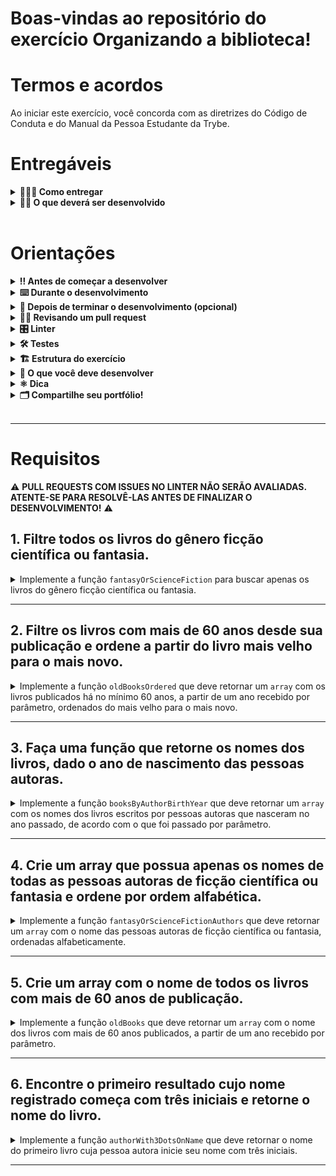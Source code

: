 
# Boas-vindas ao repositório do exercício Organizando a biblioteca!


# Termos e acordos

Ao iniciar este exercício, você concorda com as diretrizes do Código de Conduta e do Manual da Pessoa Estudante da Trybe.

# Entregáveis

<details>
	<summary><strong>🤷🏽‍♀️ Como entregar</strong></summary><br />

Para entregar o seu exercício você deverá criar um _Pull Request_ neste repositório.

Lembre-se que você pode consultar nosso conteúdo sobre [Git & GitHub](https://app.betrybe.com/learn/course/5e938f69-6e32-43b3-9685-c936530fd326/module/f04cdb21-382e-4588-8950-3b1a29afd2dd/section/876a615b-f578-4d65-a820-de9f3e5e57db/lesson/be8632bf-7bb7-4c01-a5d9-7aadac3a58f0) e nosso [Blog - Git & GitHub](https://blog.betrybe.com/tecnologia/git-e-github/) sempre que precisar!

</details>

<details>
<summary><strong>🧑‍💻 O que deverá ser desenvolvido</strong></summary><br />

  A empresa em que você trabalha fechou um contrato com uma biblioteca e você está responsável por desenvolver o novo sistema para organizar os livros.

  Nos exercícios a seguir, você trabalhará com uma estrutura de dados representando uma lista de livros que contém informações como nome do livro, gênero, pessoa autora do livro e data de lançamento.

  Em cada exercício, será pedido que você encontre ou produza alguma informação a respeito dessa lista utilizando as funções que você aprendeu hoje. Todos os exercícios contêm as funções já criadas no arquivo `src/index.js`.

  Vamos lá?

</details><br />

# Orientações

<details>
<summary><strong>‼ Antes de começar a desenvolver</strong></summary><br />

1. Clone o repositório

	*  Use o comando: `git clone git@github.com:tryber/sd-0x-exercise-library-organization.git`

* Entre na pasta do repositório que você acabou de clonar:

	*  `cd sd-0x-exercise-library-organization`

2. Instale as dependências

	* Para isso, use o seguinte comando: `npm install`

3. Crie uma branch a partir da branch `main`

	* Verifique se você está na branch `main`
	  * Exemplo: `git branch`
	* Se não estiver, mude para a branch `main`
	  * Exemplo: `git checkout main`
	* Agora, crie uma branch para qual você vai submeter os `commits` do seu exercício:
		* Você deve criar uma branch no seguinte formato: `nome-de-usuario-nome-do-exercício`
		* Exemplo: `git checkout -b renanlf-library-organization`

4. Adicione as mudanças ao _stage_ do Git e faça um `commit`
	* Verifique que as mudanças ainda não estão no _stage_
	  * Exemplo: `git status` (os arquivos no diretório `src` devem aparecer em vermelho)

	* Adicione o novo arquivo ao _stage_ do Git
	  * Exemplo: `git add .` (adicionando todas as mudanças - _que estavam em vermelho_ - ao stage do Git)
	  *  `git status` (deve aparecer listado os arquivos do diretório `src` em verde)

	* Faça o `commit` inicial
	  * Exemplo: `git commit -m 'iniciando o exercício. VAMOS COM TUDO :rocket:'` (fazendo o primeiro commit)
	*  `git status` (deve aparecer uma mensagem tipo _nothing to commit_ )

5. Adicione a sua branch com o novo `commit` ao repositório remoto

	* Usando o exemplo anterior: `git push -u origin renanlf-library-organization`

6. Crie um novo `Pull Request`  _(PR)_
	* Vá até a página de _Pull Requests_ do [repositório no GitHub](https://github.com/tryber/sd-0x-exercise-library-organization/pulls)
	* Clique no botão verde _"New pull request"_
	* Clique na caixa de seleção _"Compare"_ e escolha a sua branch **com atenção**
	* Coloque um título para o seu _Pull Request_
    * Exemplo: _"Cria tela de busca"_
	* Clique no botão verde _"Create pull request"_
	* Adicione uma descrição para o _Pull Request_ e clique no botão verde _"Create pull request"_
	*  **Não se preocupe em preencher mais nada por enquanto!**
	* Volte até a [página de _Pull Requests_ do repositório](https://github.com/tryber/sd-0x-exercise-library-organization/pulls) e confira que o seu _Pull Request_ está criado.

</details>

<details>
<summary><strong>⌨️ Durante o desenvolvimento</strong></summary><br />

* Faça `commits` das alterações que você fizer no código regularmente;

* Lembre-se de sempre após um (ou alguns) `commits` atualizar o repositório remoto;

* Os comandos que você utilizará com mais frequência são:

1. `git status` _(para verificar o que está em vermelho - fora do stage - e o que está em verde - no stage)_;

2. `git add` _(para adicionar arquivos ao stage do Git)_;

3. `git commit` _(para criar um commit com os arquivos que estão no stage do Git)_;

4. `git push -u origin nome-da-branch` _(para enviar o commit para o repositório remoto na primeira vez que fizer o `push` de uma nova branch)_;

5. `git push` _(para enviar o commit para o repositório remoto após o passo anterior)_.

</details>

<details>
<summary><strong>🤝 Depois de terminar o desenvolvimento (opcional)</strong></summary><br />

Para sinalizar que o seu exercício está pronto para o _'Code Review'_ dos seus colegas, faça o seguinte:

- Vá até a página **DO SEU** _Pull Request_, adicione a label de _'code-review'_ e marque seus colegas:

- No menu à direita, clique no _link_ **'Labels'** e escolha a _label_ **code-review**;

- No menu à direita, clique no _link_ **'Assignees'** e escolha **o seu usuário**;

- No menu à direita, clique no _link_ **'Reviewers'** e digite `students`, selecione o time `tryber/students-sd-0x`.

Caso tenha alguma dúvida, [aqui tem um vídeo explicativo](https://vimeo.com/362189205).

⚠️ **Lembre-se que garantir que todas as _issues_ comentadas pelo Linter estão resolvidas!** ⚠️

</details>

<details>
<summary><strong>🕵🏿 Revisando um pull request</strong></summary><br />

Use o conteúdo sobre [Code Review](https://app.betrybe.com/learn/course/5e938f69-6e32-43b3-9685-c936530fd326/module/f04cdb21-382e-4588-8950-3b1a29afd2dd/section/b3af2f05-08e5-4b4a-9667-6f5f729c351d/lesson/36268865-fc46-40c7-92bf-cbded9af9006) para te ajudar a revisar os _Pull Requests_.

</details>

<details>
<summary><strong>🎛 Linter</strong></summary><br />

Usaremos o [ESLint](https://eslint.org/) para fazer a análise estática do seu código.

Para garantir a qualidade do código, vamos utilizar neste exercício o `ESLint`. Assim o código estará alinhado com as boas práticas de desenvolvimento, sendo mais legível e de fácil manutenção!

Para poder rodar o `ESLint` certifique-se de ter executado o comando `npm install` dentro do repositório.

Para rodá-los localmente no repositório, execute os comandos abaixo:

```bash
npm run lint
```

Se a análise do `ESLint` encontrar problemas no seu código, tais problemas serão mostrados no seu terminal. Se não houver problema no seu código, nada será impresso no seu terminal.

Você pode também instalar o plugin do `ESLint` no `VSCode`. Para isso, basta fazer o download do [plugin `ESLint`](https://marketplace.visualstudio.com/items?itemName=dbaeumer.vscode-eslint) e instalá-lo.

Em caso de dúvidas, confira o material na plataforma sobre [ESLint e Stylelint](https://app.betrybe.com/learn/course/5e938f69-6e32-43b3-9685-c936530fd326/module/f04cdb21-382e-4588-8950-3b1a29afd2dd/section/3b1546b5-f7bc-40f7-a674-77b16c408756/lesson/0c9e8c0e-24c3-4526-ba6b-60d95913e022).

⚠️ **PULL REQUESTS COM ISSUES NO LINTER NÃO SERÃO AVALIADAS. ATENTE-SE PARA RESOLVÊ-LAS ANTES DE FINALIZAR O DESENVOLVIMENTO!** ⚠️

</details>

<details>
<summary><strong>🛠 Testes</strong></summary><br />

Para que os testes sejam executados localmente, verifique se a versão do node na sua máquina é a `16`:

```bash
node -v
```

Caso a versão seja diferente, você pode utilizar o `nvm` para trocar de versão com o seguinte comando:

```bash
nvm use 16
```

Caso você não tenha o `nvm` instalado na sua máquina, você pode consultar o [conteúdo para instalação do nvm](https://app.betrybe.com/learn/course/5e938f69-6e32-43b3-9685-c936530fd326/module/f04cdb21-382e-4588-8950-3b1a29afd2dd/section/91bb7470-eb76-41c6-a8ed-065f8e6a6de0/lesson/bcf7b107-e01a-4b75-9cd3-67cc8ae78e22)

Todos os requisitos do exercício serão testados **automaticamente** por meio do `Jest`.

Para testar todas funções no terminal, basta executar o comando abaixo:

```bash
npm test
```

Caso queira testar apenas uma função rode o comando abaixo:

```bash
npm test nome-do-arquivo
```

Por exemplo:

```bash
npm test fantasyOrScienceFiction
```

⚠️ **O avaliador automático não necessariamente avalia seu exercício na ordem em que os requisitos aparecem no readme. Isso acontece para deixar o processo de avaliação mais rápido. Então, não se assuste se isso acontecer, ok?**

</details>

<details>
<summary><strong>🏗 Estrutura do exercício</strong></summary><br />

Na pasta raiz do exercício, temos as pastas `src`, `evaluator` e `data`.

A pasta `src` contém o arquivo `index.js` com cada uma das funções que você irá implementar. 
A pasta `data` contém o arquivo `library.js`, que armazena os dados que você vai utilizar para retornar as informações sobre a biblioteca.
A pasta `evaluator` possui os testes automatizados que avaliarão o seu projeto; os conteúdos desta pasta não devem ser alterados.

<details>
  <summary>
    O arquivo <code>library.js</code> contém um <strong>objeto</strong> no seguinte formato:
  </summary> <br />

```javascript
{
	books: [
    {
        id: 1,
        name: 'As Crônicas de Gelo e Fogo',
        genre: 'Fantasia',
        author: {
            name: 'George R. R. Martin',
       	    birthYear: 1948,
        },
        releaseYear: 1991,
    },
    {
        id: 2,
        name: 'O Senhor dos Anéis',
        genre: 'Fantasia',
        author: {
            name: 'J. R. R. Tolkien',
            birthYear: 1892,
        },
        releaseYear: 1954,
    },
    {
        id: 3,
        name: 'Fundação',
        genre: 'Ficção Científica',
        author: {
	    name: 'Isaac Asimov',
	    birthYear: 1920,
        },
        releaseYear: 1951,
    },
    {
        id: 4,
        name: 'Duna',
        genre: 'Ficção Científica',
        author: {
            name: 'Frank Herbert',
            birthYear: 1920,
        },
        releaseYear: 1965,
    },
    {
        id: 5,
        name: 'A Coisa',
        genre: 'Terror',
        author: {
            name: 'Stephen King',
            birthYear: 1947,
        },
        releaseYear: 1986,
    },
    {
        id: 6,
        name: 'O Chamado de Cthulhu',
        genre: 'Terror',
        author: {
	    name: 'H. P. Lovecraft',
	    birthYear: 1890,
        },
        releaseYear: 1928,
    },
  ]
}
```

<details>
  <summary>
  O array <code>books</code> guarda as informações de cada livro da biblioteca
  </summary> <br />

  | Chave | Descrição |
  | ------------ | ----------|
  | `id`         | é o identificador do livro |
  | `name`       | é o nome do livro |
  | `genre`      | é o gênero do livro |
  | `releaseYear`| é o ano de lançamento do livro |
  | `author` | é um objeto que representa a pessoa autora do livro |

</details>

<details>
  <summary>
  O objeto <code>author</code> é onde ficam as informações de cada pessoa autora
  </summary> <br />

  | Chave | Descrição |
  | ----------- | ------ |
  | `name`        | é o nome dessa pessoa |
  | `birthYear` | é o ano de nascimento dessa pessoa |

</details>

</details>

<br />

⚠️ **Apenas os arquivos indicados nos requisitos devem ser alterados, caso contrário, sua avaliação poderá ser comprometida.**

Todos os arquivos estritamente necessários para finalizar o projeto já estão criados, **não** sendo necessária a criação de outros arquivos.

</details>

<details>
<summary><strong>🏪 O que você deve desenvolver </strong></summary><br />

Você deve complementar as funções criadas no arquivo `index.js` que está dentro da pasta `src/`.

</details>

<details>
<summary><strong>⚛️ Dica</strong></summary><br />

Ao trabalhar com desenvolvimento, você vai se deparar com vários tipos de desafios, por isso é muito importante que os problemas sejam quebrados em partes menores, para que sejam resolvidos aos poucos. Isso vai te ajudar a encontrar uma solução de maneira mais fácil. Dessa forma, um bom jeito de começar a desenvolver um projeto é lembrar que as funções são compostas por pequenos blocos de lógica que têm um objetivo específico.

Não se esqueça de verificar o que cada parte do seu código retorna! Você pode fazer isso utilizando o `console.log`, que é um ótimo aliado na visualização do seu código! 😉

⚠️ **Atente-se para o retorno de cada parte do seu código**

</details>

<details>

<summary><strong>🗂 Compartilhe seu portfólio!</strong></summary><br />
Você sabia que o LinkedIn é a principal rede social profissional e compartilhar o seu aprendizado lá é muito importante para quem deseja construir uma carreira de sucesso? Compartilhe esse projeto no seu LinkedIn, marque o perfil da Trybe (@trybe) e mostre para a sua rede toda a sua evolução.

</details><br />

---

# Requisitos

⚠️ **PULL REQUESTS COM ISSUES NO LINTER NÃO SERÃO AVALIADAS. ATENTE-SE PARA RESOLVÊ-LAS ANTES DE FINALIZAR O DESENVOLVIMENTO!** ⚠️

## 1. Filtre todos os livros do gênero ficção científica ou fantasia.

<details>
  <summary>
  Implemente a função <code>fantasyOrScienceFiction</code> para buscar apenas os livros do gênero ficção científica ou fantasia.
  </summary> <br />

**O que será testado:**

- A função `fantasyOrScienceFiction`, caso não receba nenhum parâmetro, deve retornar o seguinte array:

```js
[
  {
    id: 1,
    name: 'As Crônicas de Gelo e Fogo',
    genre: 'Fantasia',
    author: { name: 'George R. R. Martin', birthYear: 1948 },
    releaseYear: 1991
  },
  {
    id: 2,
    name: 'O Senhor dos Anéis',
    genre: 'Fantasia',
    author: { name: 'J. R. R. Tolkien', birthYear: 1892 },
    releaseYear: 1954
  },
  {
    id: 3,
    name: 'Fundação',
    genre: 'Ficção Científica',
    author: { name: 'Isaac Asimov', birthYear: 1920 },
    releaseYear: 1951
  },
  {
    id: 4,
    name: 'Duna',
    genre: 'Ficção Científica',
    author: { name: 'Frank Herbert', birthYear: 1920 },
    releaseYear: 1965
  }
];
```

</details>

---

## 2. Filtre os livros com mais de 60 anos desde sua publicação e ordene a partir do livro mais velho para o mais novo.

<details>
  <summary>
  Implemente a função <code>oldBooksOrdered</code> que deve retornar um <code>array</code> com os livros publicados há no mínimo 60 anos, a partir de um ano recebido por parâmetro, ordenados do mais velho para o mais novo.
  </summary> <br />

**O que será testado:**

> Use como data limite o ano de 2020, sendo assim, o resultado deve conter todos os livros com mais de 60 anos até 2020.

- A função `oldBooksOrdered`, com o parâmetro `2020`, deve retornar o seguinte array:

```js
[
  {
    id: 6,
    name: 'O Chamado de Cthulhu',
    genre: 'Terror',
    author: { name: 'H. P. Lovecraft', birthYear: 1890 },
    releaseYear: 1928,
  },
  {
    id: 3,
    name: 'Fundação',
    genre: 'Ficção Científica',
    author: { name: 'Isaac Asimov', birthYear: 1920 },
    releaseYear: 1951,
  },
  {
    id: 2,
    name: 'O Senhor dos Anéis',
    genre: 'Fantasia',
    author: { name: 'J. R. R. Tolkien', birthYear: 1892 },
    releaseYear: 1954,
  },
];
```

</details>

---

## 3. Faça uma função que retorne os nomes dos livros, dado o ano de nascimento das pessoas autoras.

<details>
  <summary>
  Implemente a função <code>booksByAuthorBirthYear</code> que deve retornar um <code>array</code> com os nomes dos livros escritos por pessoas autoras que nasceram no ano passado, de acordo com o que foi passado por parâmetro.
  </summary> <br />

**O que será testado:**

- A função `booksByAuthorBirthYear`, ao ser executada com o argumento `1920`, deve retornar o seguinte array:

```js
[ 'Fundação', 'Duna' ];
```

</details>

---

## 4. Crie um array que possua apenas os nomes de todas as pessoas autoras de ficção científica ou fantasia e ordene por ordem alfabética.

<details>
  <summary>
  Implemente a função <code>fantasyOrScienceFictionAuthors</code> que deve retornar um <code>array</code> com o nome das pessoas autoras de ficção científica ou fantasia, ordenadas alfabeticamente.
  </summary> <br />

**O que será testado:**

- A função `fantasyOrScienceFictionAuthors` deve retornar o seguinte array:

```js
[
  'Frank Herbert',
  'George R. R. Martin',
  'Isaac Asimov',
  'J. R. R. Tolkien',
];
```

</details>

---

## 5. Crie um array com o nome de todos os livros com mais de 60 anos de publicação.

<details>
  <summary>
  Implemente a função <code>oldBooks</code> que deve retornar um <code>array</code> com o nome dos livros com mais de 60 anos publicados, a partir de um ano recebido por parâmetro.
  </summary> <br />

**O que será testado:**

- A função `oldBooks`, com o parâmetro `2022`, deve retornar o seguinte array:

```js
[
  'O Senhor dos Anéis',
  'Fundação',
  'O Chamado de Cthulhu',
];
```

</details>

---

## 6. Encontre o primeiro resultado cujo nome registrado começa com três iniciais e retorne o nome do livro.

<details>
  <summary>
  Implemente a função <code>authorWith3DotsOnName</code> que deve retornar o nome do primeiro livro cuja pessoa autora inicie seu nome com três iniciais.
  </summary> <br />

> **De olho na dica 👀:** cada inicial termina com um ponto.

**O que será testado:**

- A função `authorWith3DotsOnName` deve retornar a `string` "O Senhor dos Anéis";

</details>

---
